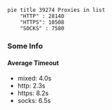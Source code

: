 
```mermaid
pie title 39274 Proxies in list
    "HTTP" : 28140
    "HTTPS": 10508
    "SOCKS" : 7580
```

### Some Info
#### Average Timeout

- mixed: 4.0s
- http: 2.3s
- https: 8.2s
- socks: 6.5s